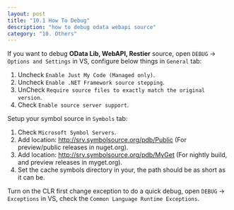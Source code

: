 ```yaml
---
layout: post
title: "10.1 How To Debug"
description: "how to debug odata webapi source"
category: "10. Others"
---
```


If you want to debug **OData Lib, WebAPI, Restier** source, open `DEBUG` -> `Options and Settings` in VS, configure below things in `General` tab:

1. Uncheck `Enable Just My Code (Managed only)`.
2. Uncheck `Enable .NET Framework source stepping`.
3. UnCheck `Require source files to exactly match the original version`.
4. Check `Enable source server support`.

Setup your symbol source in `Symbols` tab:

1. Check `Microsoft Symbol Servers`.
2. Add location: http://srv.symbolsource.org/pdb/Public (For preview/public releases in nuget.org).
3. Add location: http://srv.symbolsource.org/pdb/MyGet (For nightly build, and preview releases in myget.org).
4. Set the cache symbols directory in your, the path should be as short as it can be.

Turn on the CLR first change exception to do a quick debug, open `DEBUG` -> `Exceptions` in VS, check the `Common Language Runtime Exceptions`.
